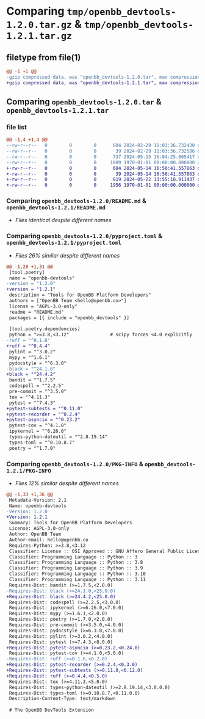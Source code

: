 # Comparing `tmp/openbb_devtools-1.2.0.tar.gz` & `tmp/openbb_devtools-1.2.1.tar.gz`

## filetype from file(1)

```diff
@@ -1 +1 @@
-gzip compressed data, was "openbb_devtools-1.2.0.tar", max compression
+gzip compressed data, was "openbb_devtools-1.2.1.tar", max compression
```

## Comparing `openbb_devtools-1.2.0.tar` & `openbb_devtools-1.2.1.tar`

### file list

```diff
@@ -1,4 +1,4 @@
--rw-r--r--   0        0        0      604 2024-02-29 11:03:36.732430 openbb_devtools-1.2.0/README.md
--rw-r--r--   0        0        0       39 2024-02-29 11:03:36.732586 openbb_devtools-1.2.0/openbb_devtools/__init__.py
--rw-r--r--   0        0        0      737 2024-05-15 16:04:25.865417 openbb_devtools-1.2.0/pyproject.toml
--rw-r--r--   0        0        0     1809 1970-01-01 00:00:00.000000 openbb_devtools-1.2.0/PKG-INFO
+-rw-r--r--   0        0        0      604 2024-05-14 16:56:41.557863 openbb_devtools-1.2.1/README.md
+-rw-r--r--   0        0        0       39 2024-05-14 16:56:41.557863 openbb_devtools-1.2.1/openbb_devtools/__init__.py
+-rw-r--r--   0        0        0      819 2024-05-22 13:55:18.911437 openbb_devtools-1.2.1/pyproject.toml
+-rw-r--r--   0        0        0     1956 1970-01-01 00:00:00.000000 openbb_devtools-1.2.1/PKG-INFO
```

### Comparing `openbb_devtools-1.2.0/README.md` & `openbb_devtools-1.2.1/README.md`

 * *Files identical despite different names*

### Comparing `openbb_devtools-1.2.0/pyproject.toml` & `openbb_devtools-1.2.1/pyproject.toml`

 * *Files 26% similar despite different names*

```diff
@@ -1,28 +1,31 @@
 [tool.poetry]
 name = "openbb-devtools"
-version = "1.2.0"
+version = "1.2.1"
 description = "Tools for OpenBB Platform Developers"
 authors = ["OpenBB Team <hello@openbb.co>"]
 license = "AGPL-3.0-only"
 readme = "README.md"
 packages = [{ include = "openbb_devtools" }]
 
 [tool.poetry.dependencies]
 python = ">=3.8,<3.12"               # scipy forces <4.0 explicitly
-ruff = "^0.1.6"
+ruff = "^0.4.4"
 pylint = "^3.0.2"
 mypy = "^1.6.1"
 pydocstyle = "^6.3.0"
-black = "^24.1.0"
+black = "^24.4.2"
 bandit = "^1.7.5"
 codespell = "^2.2.5"
 pre-commit = "^3.5.0"
 tox = "^4.11.3"
 pytest = "^7.4.3"
+pytest-subtests = "^0.11.0"
+pytest-recorder = "^0.2.4"
+pytest-asyncio = "^0.23.2"
 pytest-cov = "^4.1.0"
 ipykernel = "^6.26.0"
 types-python-dateutil = "^2.8.19.14"
 types-toml = "^0.10.8.7"
 poetry = "^1.7.0"
```

### Comparing `openbb_devtools-1.2.0/PKG-INFO` & `openbb_devtools-1.2.1/PKG-INFO`

 * *Files 12% similar despite different names*

```diff
@@ -1,33 +1,36 @@
 Metadata-Version: 2.1
 Name: openbb-devtools
-Version: 1.2.0
+Version: 1.2.1
 Summary: Tools for OpenBB Platform Developers
 License: AGPL-3.0-only
 Author: OpenBB Team
 Author-email: hello@openbb.co
 Requires-Python: >=3.8,<3.12
 Classifier: License :: OSI Approved :: GNU Affero General Public License v3
 Classifier: Programming Language :: Python :: 3
 Classifier: Programming Language :: Python :: 3.8
 Classifier: Programming Language :: Python :: 3.9
 Classifier: Programming Language :: Python :: 3.10
 Classifier: Programming Language :: Python :: 3.11
 Requires-Dist: bandit (>=1.7.5,<2.0.0)
-Requires-Dist: black (>=24.1.0,<25.0.0)
+Requires-Dist: black (>=24.4.2,<25.0.0)
 Requires-Dist: codespell (>=2.2.5,<3.0.0)
 Requires-Dist: ipykernel (>=6.26.0,<7.0.0)
 Requires-Dist: mypy (>=1.6.1,<2.0.0)
 Requires-Dist: poetry (>=1.7.0,<2.0.0)
 Requires-Dist: pre-commit (>=3.5.0,<4.0.0)
 Requires-Dist: pydocstyle (>=6.3.0,<7.0.0)
 Requires-Dist: pylint (>=3.0.2,<4.0.0)
 Requires-Dist: pytest (>=7.4.3,<8.0.0)
+Requires-Dist: pytest-asyncio (>=0.23.2,<0.24.0)
 Requires-Dist: pytest-cov (>=4.1.0,<5.0.0)
-Requires-Dist: ruff (>=0.1.6,<0.2.0)
+Requires-Dist: pytest-recorder (>=0.2.4,<0.3.0)
+Requires-Dist: pytest-subtests (>=0.11.0,<0.12.0)
+Requires-Dist: ruff (>=0.4.4,<0.5.0)
 Requires-Dist: tox (>=4.11.3,<5.0.0)
 Requires-Dist: types-python-dateutil (>=2.8.19.14,<3.0.0.0)
 Requires-Dist: types-toml (>=0.10.8.7,<0.11.0.0)
 Description-Content-Type: text/markdown
 
 # The OpenBB DevTools Extension
```

